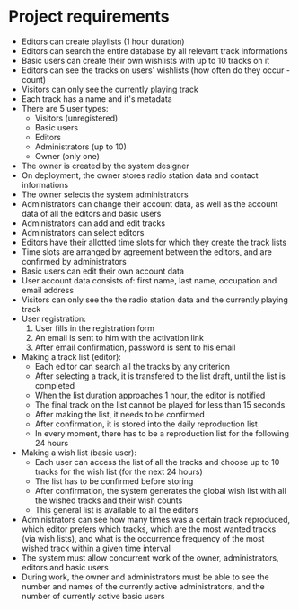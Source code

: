 # Project requirements

- Editors can create playlists (1 hour duration)
- Editors can search the entire database by all relevant track informations
- Basic users can create their own wishlists with up to 10 tracks on it
- Editors can see the tracks on users' wishlists (how often do they occur - count)
- Visitors can only see the currently playing track
- Each track has a name and it's metadata
- There are 5 user types:
    - Visitors (unregistered)
    - Basic users
    - Editors
    - Administrators (up to 10)
    - Owner (only one)
- The owner is created by the system designer
- On deployment, the owner stores radio station data and contact informations
- The owner selects the system administrators
- Administrators can change their account data, as well as the account data of all the editors and basic users
- Administrators can add and edit tracks
- Administrators can select editors
- Editors have their allotted time slots for which they create the track lists
- Time slots are arranged by agreement between the editors, and are confirmed by administrators
- Basic users can edit their own account data
- User account data consists of: first name, last name, occupation and email address
- Visitors can only see the the radio station data and the currently playing track
- User registration:
    1. User fills in the registration form
    2. An email is sent to him with the activation link
    3. After email confirmation, password is sent to his email
- Making a track list (editor):
    - Each editor can search all the tracks by any criterion
    - After selecting a track, it is transfered to the list draft, until the list is completed
    - When the list duration approaches 1 hour, the editor is notified
    - The final track on the list cannot be played for less than 15 seconds
    - After making the list, it needs to be confirmed
    - After confirmation, it is stored into the daily reproduction list
    - In every moment, there has to be a reproduction list for the following 24 hours
- Making a wish list (basic user):
    - Each user can access the list of all the tracks and choose up to 10 tracks for the wish list (for the next 24 hours)
    - The list has to be confirmed before storing
    - After confirmation, the system generates the global wish list with all the wished tracks and their wish counts
    - This general list is available to all the editors
- Administrators can see how many times was a certain track reproduced, which editor prefers which tracks, which are the most wanted tracks (via wish lists), and what is the occurrence frequency of the most wished track within a given time interval
- The system must allow concurrent work of the owner, administrators, editors and basic users
- During work, the owner and administrators must be able to see the number and names of the currently active administrators, and the number of currently active basic users
